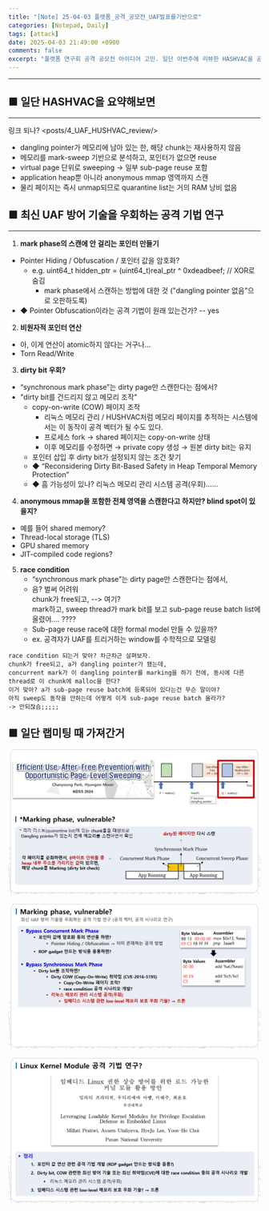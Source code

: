 ```yaml
---
title: "[Note] 25-04-03 플랫폼_공격_공모전_UAF발표를기반으로"
categories: [Notepad, Daily]
tags: [attack]
date: 2025-04-03 21:49:00 +0900
comments: false
excerpt: "플랫폼 연구회 공격 공모전 아이디어 고민. 일단 이번주에 리뷰한 HASHVAC을 공격하는 것부터 생각해보면.."
---
```

---

## ■ 일단 HASHVAC을 요약해보면
---
링크 되나? <posts/4_UAF_HUSHVAC_review/>
- dangling pointer가 메모리에 남아 있는 한, 해당 chunk는 재사용하지 않음
- 메모리를 mark-sweep 기반으로 분석하고, 포인터가 없으면 reuse
- virtual page 단위로 sweeping → 일부 sub-page reuse 포함
- application heap뿐 아니라 anonymous mmap 영역까지 스캔
- 물리 페이지는 즉시 unmap되므로 quarantine list는 거의 RAM 낭비 없음


## ■ 최신 UAF 방어 기술을 우회하는 공격 기법 연구
---
1. **mark phase의 스캔에 안 걸리는 포인터 만들기**
- Pointer Hiding / Obfuscation / 포인터 값을 암호화?  
  - e.g. uint64_t hidden_ptr = (uint64_t)real_ptr ^ 0xdeadbeef;  // XOR로 숨김
    -  mark phase에서 스캔하는 방법에 대한 것 ("dangling pointer 없음"으로 오판하도록)
- ◆ Pointer Obfuscation이라는 공격 기법이 원래 있는건가? -- yes


2. **비원자적 포인터 연산**
  - 아, 이게 연산이 atomic하지 않다는 거구나...
  - Torn Read/Write

3. **dirty bit 우회?**
- “synchronous mark phase”는 dirty page만 스캔한다는 점에서?
- "dirty bit를 건드리지 않고 메모리 조작"
    - copy-on-write (COW) 페이지 조작
        - 리눅스 메모리 관리 / HUSHVAC처럼 메모리 페이지를 추적하는 시스템에서는 이 동작이 공격 벡터가 될 수도 있다.
        - 프로세스 fork → shared 페이지는 copy-on-write 상태
        - 이후 메모리를 수정하면 → private copy 생성 → 원본 dirty bit는 유지
    - 포인터 삽입 후 dirty bit가 설정되지 않는 조건 찾기
    - ◆ “Reconsidering Dirty Bit-Based Safety in Heap Temporal Memory Protection”
    - ◆ 흠 가능성이 있나? 리눅스 메모리 관리 시스템 공격(우회)......



4. **anonymous mmap을 포함한 전체 영역을 스캔한다고 하지만? blind spot이 있을지?**
- 예를 들어 shared memory?
- Thread-local storage (TLS)
- GPU shared memory
- JIT-compiled code regions?



5. **race condition**
    - “synchronous mark phase”는 dirty page만 스캔한다는 점에서, 
    - 음? 벌써 어려워  
        chunk가 free되고, 
        --> 여기?  
        mark하고, sweep thread가 mark bit를 보고 sub-page reuse batch list에 올렸어.... ????  
    - Sub-page reuse race에 대한 formal model 만들 수 있을까?
    - ex. 공격자가 UAF를 트리거하는 window를 수학적으로 모델링

```
race condition 되는거 맞아? 차근차근 살펴보자. 
chunk가 free되고, a가 dangling pointer가 됐는데, 
concurrent mark가 이 dangling pointer를 marking을 하기 전에, 동시에 다른 thread로 이 chunk에 malloc을 한다? 
이거 맞아? a가 sub-page reuse batch에 등록되어 있다는건 무슨 말이야? 
아직 sweep도 동작을 안하는데 어떻게 이게 sub-page reuse batch 올라가?
-> 안되잖슴;;;;;
```

## ■ 일단 랩미팅 때 가져간거

![lab_meeting_0404_attack1](\assets\img\etc\lab_meeting_0404_attack1.PNG)

![lab_meeting_0404_attack2](\assets\img\etc\lab_meeting_0404_attack2.PNG)

![lab_meeting_0404_attack3](\assets\img\etc\lab_meeting_0404_attack3.PNG)
